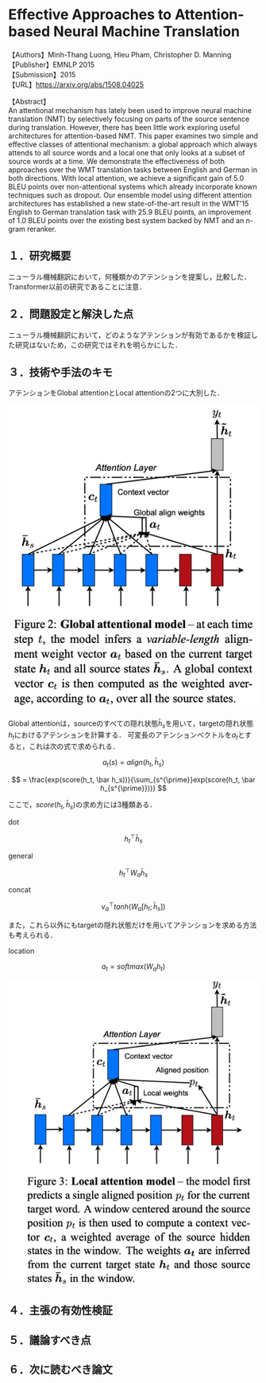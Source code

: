 # Effective Approaches to Attention-based Neural Machine Translation

【Authors】Minh-Thang Luong, Hieu Pham, Christopher D. Manning
【Publisher】EMNLP 2015  
【Submission】2015  
【URL】https://arxiv.org/abs/1508.04025  

【Abstract】  
An attentional mechanism has lately been used to improve neural machine translation (NMT) by selectively focusing on parts of the source sentence during translation. However, there has been little work exploring useful architectures for attention-based NMT. This paper examines two simple and effective classes of attentional mechanism: a global approach which always attends to all source words and a local one that only looks at a subset of source words at a time. We demonstrate the effectiveness of both approaches over the WMT translation tasks between English and German in both directions. With local attention, we achieve a significant gain of 5.0 BLEU points over non-attentional systems which already incorporate known techniques such as dropout. Our ensemble model using different attention architectures has established a new state-of-the-art result in the WMT'15 English to German translation task with 25.9 BLEU points, an improvement of 1.0 BLEU points over the existing best system backed by NMT and an n-gram reranker.

## １．研究概要  
ニューラル機械翻訳において，何種類かのアテンションを提案し，比較した．Transformer以前の研究であることに注意．

## ２．問題設定と解決した点  
ニューラル機械翻訳において，どのようなアテンションが有効であるかを検証した研究はないため，この研究ではそれを明らかにした．
## ３．技術や手法のキモ  

アテンションをGlobal attentionとLocal attentionの2つに大別した．  

![Model](../image/Luong2015/global.png)  

Global attentionは，sourceのすべての隠れ状態$\bar h_s$を用いて，targetの隠れ状態$h_t$におけるアテンションを計算する．
可変長のアテンションベクトルを$a_t$とすると，これは次の式で求められる．  

$$ 
a_t(s) = align(h_t, \bar h_s)
$$  

$$ 
 = \frac{exp(score(h_t, \bar h_s))}{\sum_{s^{\prime}}exp(score(h_t, \bar h_{s^{\prime}}))}
$$  

ここで，$score(h_t, \bar h_s)$の求め方には3種類ある．  

dot  

$$
h_t^\top \bar h_s
$$  

general  

$$
h_t^\top W_a \bar h_s
$$  

concat  

$$
v_a^\top tanh(W_a [h_t ; \bar h_s] )
$$  

また，これら以外にもtargetの隠れ状態だけを用いてアテンションを求める方法も考えられる．  

location  

$$
a_t = softmax(W_a h_t)
$$  

![Model](../image/Luong2015/local.png)  

## ４．主張の有効性検証
## ５．議論すべき点
## ６．次に読むべき論文
